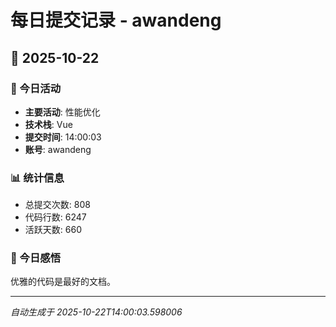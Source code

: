 # 每日提交记录 - awandeng

## 📅 2025-10-22

### 🎯 今日活动
- **主要活动**: 性能优化
- **技术栈**: Vue
- **提交时间**: 14:00:03
- **账号**: awandeng

### 📊 统计信息
- 总提交次数: 808
- 代码行数: 6247
- 活跃天数: 660

### 💭 今日感悟
优雅的代码是最好的文档。

---
*自动生成于 2025-10-22T14:00:03.598006*
